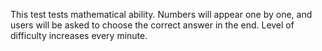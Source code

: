 This test tests mathematical ability. Numbers will appear one by one, and users will be asked to choose the correct answer in the end. Level of difficulty increases every minute.

